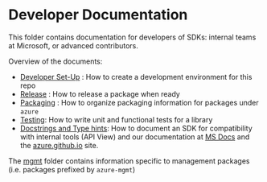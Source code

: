 # Developer Documentation

This folder contains documentation for developers of SDKs: internal teams at Microsoft, or advanced contributors.

Overview of the documents:
- [Developer Set-Up](https://github.com/Azure/azure-sdk-for-python/blob/main/doc/dev/dev_setup.md) : How to create a development environment for this repo
- [Release](https://github.com/Azure/azure-sdk-for-python/blob/main/doc/dev/release.md) : How to release a package when ready
- [Packaging](https://github.com/Azure/azure-sdk-for-python/blob/main/doc/dev/packaging.md) : How to organize packaging information for packages under `azure`
- [Testing](./tests.md): How to write unit and functional tests for a library
- [Docstrings and Type hints](https://github.com/Azure/azure-sdk-for-python/blob/main/doc/dev/docstring_typehint.md): How to document an SDK for compatibility with internal tools (API View) and our documentation at [MS Docs][ms_docs] and the [azure.github.io][azure_github_io] site.

The [mgmt](https://github.com/Azure/azure-sdk-for-python/blob/main/doc/dev/mgmt) folder contains information specific to management packages (i.e. packages prefixed by `azure-mgmt`)

<!-- links -->
[ms_docs]: https://docs.microsoft.com/python/api/overview/azure/appconfiguration-readme?view=azure-python
[azure_github_io]: https://azure.github.io/azure-sdk-for-python/
